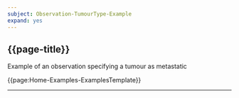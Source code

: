 ```yaml
---
subject: Observation-TumourType-Example
expand: yes
---
```



## {{page-title}}

Example of an observation specifying a tumour as metastatic


{{page:Home-Examples-ExamplesTemplate}}

---